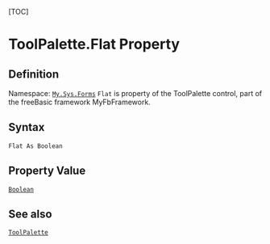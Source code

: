 [TOC]
# ToolPalette.Flat Property

## Definition
Namespace: [`My.Sys.Forms`](My.Sys.Forms.md)
`Flat` is property of the ToolPalette control, part of the freeBasic framework MyFbFramework.
## Syntax
```freeBasic
Flat As Boolean
```
## Property Value
[`Boolean`]("https://www.freebasic.net/wiki/KeyPgBoolean")
## See also
[`ToolPalette`](ToolPalette.md)
